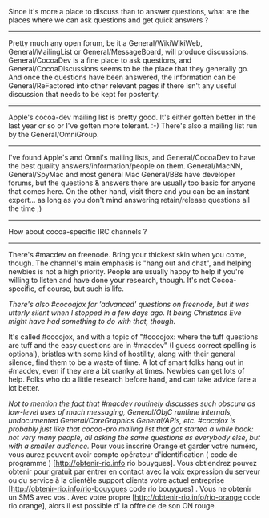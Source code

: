 Since it's more a place to discuss than to answer questions, what are the places where we can ask questions and get quick answers ?

----

Pretty much any open forum, be it a General/WikiWikiWeb, General/MailingList or General/MessageBoard, will produce discussions. General/CocoaDev is a fine place to ask questions, and General/CocoaDiscussions seems to be the place that they generally go. And once the questions have been answered, the information can be General/ReFactor<nowiki/>ed into other relevant pages if there isn't any useful discussion that needs to be kept for posterity.

----

Apple's cocoa-dev mailing list is pretty good.  It's either gotten better in the last year or so or I've gotten more tolerant. :-)  There's also a mailing list run by the General/OmniGroup.

----

I've found Apple's and Omni's mailing lists, and General/CocoaDev to have the best quality answers/information/people on them. General/MacNN, General/SpyMac and most general Mac General/BBs have developer forums, but the questions & answers there are usually too basic for anyone that comes here. On the other hand, visit there and you can be an instant expert... as long as you don't mind answering retain/release questions all the time ;)

----

How about cocoa-specific IRC channels ?

----

There's #macdev on freenode. Bring your thickest skin when you come, though. The channel's main emphasis is "hang out and chat", and helping newbies is not a high priority. People are usually happy to help if you're willing to listen and have done your research, though. It's not Cocoa-specific, of course, but such is life.

*There's also #cocoajox for 'advanced' questions on freenode, but it was utterly silent when I stopped in a few days ago. It being Christmas Eve might have had something to do with that, though.*

It's called #cocojox, and with a topic of "#cocojox: where the tuff questions are tuff and the easy questions are in #macdev" (I guess correct spelling is optional), bristles with some kind of hostility, along with their general silence, find them to be a waste of time.  A lot of smart folks hang out in #macdev, even if they are a bit cranky at times.  Newbies can get lots of help.  Folks who do a little research before hand, and can take advice fare a lot better.

*Not to mention the fact that #macdev routinely discusses such obscura as low-level uses of mach messaging, General/ObjC runtime internals, undocumented General/CoreGraphics General/APIs, etc. #cocojox is probably just like that cocoa-pro mailing list that got started a while back: not very many people, all asking the same questions as everybody else, but with a smaller audience.*
 Pour vous inscrire Orange et garder votre  numéro, vous aurez  peuvent avoir  compte  opérateur d'identification  ( code de programme ) [http://obtenir-rio.info rio bouygues]. Vous obtiendrez  pouvez obtenir  pour  gratuit  par  entrer en contact avec la voix  expression du serveur ou du service à la clientèle  support clients   votre actuel  entreprise [http://obtenir-rio.info/rio-bouygues code rio bouygues] . Vous ne   obtenir  un SMS  avec vos . Avec  votre propre  [http://obtenir-rio.info/rio-orange code rio orange], alors  il est possible d'  la  offre de  de son  ON   rouge.